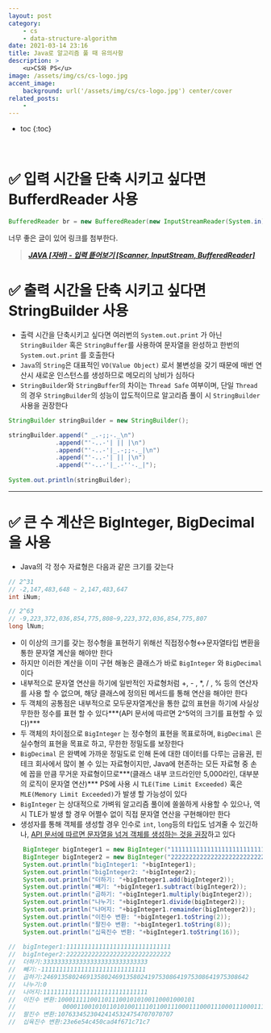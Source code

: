 ```yaml
---
layout: post
category:
    - cs
    - data-structure-algorithm
date: 2021-03-14 23:16
title: Java로 알고리즘 풀 때 유의사항
description: >
    <u>CS와 PS</u>  
image: /assets/img/cs/cs-logo.jpg
accent_image:
    background: url('/assets/img/cs/cs-logo.jpg') center/cover
related_posts:
    -
---
```


* toc
{:toc}

&nbsp;  

# ✅ 입력 시간을 단축 시키고 싶다면 BufferdReader 사용

```java
BufferedReader br = new BufferedReader(new InputStreamReader(System.in));
```

너무 좋은 글이 있어 링크를 첨부한다.

> ***[JAVA [자바] - 입력 뜯어보기 [Scanner, InputStream, BufferedReader]](https://st-lab.tistory.com/41?category=830901)***

# ✅ 출력 시간을 단축 시키고 싶다면 StringBuilder 사용

- 출력 시간을 단축시키고 싶다면 여러번의 `System.out.print` 가 아닌 `StringBuilder` 혹은 `StringBuffer`를 사용하여 문자열을 완성하고 한번의 `System.out.print` 를 호출한다
- `Java`의 `String`은 대표적인 `VO(Value Object)` 로서 불변성을 갖기 때문에 매번 연산시 새로운 인스턴스를 생성하므로 메모리의 낭비가 심하다
- `StringBuilder`와 `StringBuffer`의 차이는 `Thread Safe` 여부이며, 단일 `Thread`의 경우 `StringBuilder`의 성능이 압도적이므로 알고리즘 풀이 시 `StringBuilder`사용을 권장한다

```java
StringBuilder stringBuilder = new StringBuilder();

stringBuilder.append(" _.-;;-._\n") 
			 .append("'-..-'| || |\n") 
			 .append("'-..-'|_.-;;-._|\n") 
			 .append("'-..-'| || |\n") 
			 .append("'-..-'|_.-''-._|"); 
    
System.out.println(stringBuilder);
```

---

# ✅ 큰 수 계산은 BigInteger, BigDecimal을 사용

-   Java의 각 정수 자료형은 다음과 같은 크기를 갖는다

```java
// 2^31 
// -2,147,483,648 ~ 2,147,483,647 
int iNum; 

// 2^63 
// -9,223,372,036,854,775,808~9,223,372,036,854,775,807 
long lNum;
```

- 이 이상의 크기를 갖는 정수형을 표현하기 위해선 직접정수형↔문자열타입 변환을 통한 문자열 계산을 해야만 한다
- 하지만 이러한 계산을 이미 구현 해놓은 클래스가 바로 `BigInteger` 와 `BigDecimal` 이다
- 내부적으로 문자열 연산을 하기에 일반적인 자료형처럼 +, - , \*, / , % 등의 연산자를 사용 할 수 없으며, 해당 클래스에 정의된 메서드를 통해 연산을 해야만 한다
- 두 객체의 공통점은 내부적으로 모두문자열계산을 통한 값의 표현을 하기에 사실상 무한한 정수를 표현 할 수 있다***(API 문서에 따르면 2^5억의 크기를 표현할 수 있다)***
- 두 객체의 차이점으로 `BigInteger` 는 정수형의 표현을 목표로하며, `BigDecimal` 은 실수형의 표현을 목표로 하고, 무한한 정밀도를 보장한다
- `BigDecimal` 은 완벽에 가까운 정밀도로 인해 돈에 대한 데이터를 다루는 금융권, 핀테크 회사에서 많이 볼 수 있는 자료형이지만, Java에 현존하는 모든 자료형 중 손에 꼽을 만큼 무거운 자료형이므로***(클래스 내부 코드라인만 5,000라인, 대부분의 로직이 문자열 연산)*** PS에 사용 시 `TLE(Time Limit Exceeded)` 혹은 `MLE(Memory Limit Exceeded)`가 발생 할 가능성이 있다
- `BigInteger` 는 상대적으로 가벼워 알고리즘 풀이에 쏠쏠하게 사용할 수 있으나, 역시 TLE가 발생 할 경우 어쩔수 없이 직접 문자열 연산을 구현해야만 한다
- 생성자를 통해 객체를 생성할 경우 인수로 `int`, `long`등의 타입도 넘겨줄 수 있긴하나, <u>API 문서에 따르면 문자열을 넘겨 객체를 생성하는 것을 권장</u>하고 있다

```java
	BigInteger bigInteger1 = new BigInteger("11111111111111111111111111111");
	BigInteger bigInteger2 = new BigInteger("22222222222222222222222222222"); 
	System.out.println("bigInteger1: "+bigInteger1); 
	System.out.println("bigInteger2: "+bigInteger2); 
	System.out.println("더하기: "+bigInteger1.add(bigInteger2)); 
	System.out.println("빼기: "+bigInteger1.subtract(bigInteger2));
	System.out.println("곱하기: "+bigInteger1.multiply(bigInteger2)); 
	System.out.println("나누기: "+bigInteger1.divide(bigInteger2)); 
	System.out.println("나머지: "+bigInteger1.remainder(bigInteger2)); 
	System.out.println("이진수 변환: "+bigInteger1.toString(2)); 
	System.out.println("팔진수 변환: "+bigInteger1.toString(8)); 
	System.out.println("십육진수 변환: "+bigInteger1.toString(16));
	
//	bigInteger1:11111111111111111111111111111
//	bigInteger2:22222222222222222222222222222
//	더하기:33333333333333333333333333333
//	빼기:-11111111111111111111111111111
//	곱하기:246913580246913580246913580241975308641975308641975308642
//	나누기:0
//	나머지:11111111111111111111111111111
//	이진수 변환:10001111100110111001010100110001000101
//             00001100101011010100111101100111000111000111000111000111
//	팔진수 변환:10763345230424145324754707070707
//	십육진수 변환:23e6e54c450cad4f671c71c7
```